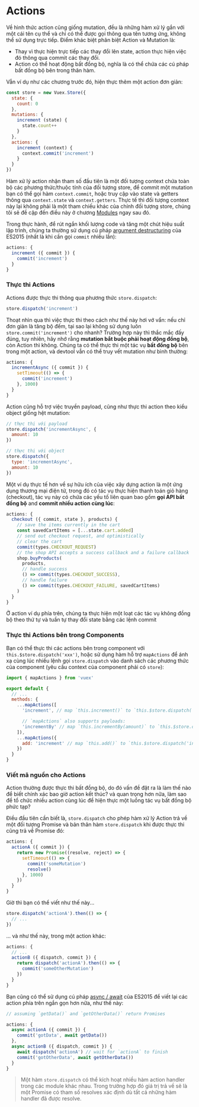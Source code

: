 # Actions

Về hình thức action cũng giống mutation, đều là những hàm xử lý gắn với một cái tên cụ thể và chỉ có thể được gọi thông qua tên tương ứng, không thể sử dụng trực tiếp. Điểm khác biệt phân biệt Action và Mutation là:

- Thay vì thực hiện trực tiếp các thay đổi lên state, action thực hiện việc đó thông qua commit các thay đổi.
- Action có thể hoạt động bất đồng bộ, nghĩa là có thể chứa các cú pháp bất đồng bộ bên trong thân hàm.

Vẫn ví dụ như các chương trước đó, hiện thực thêm một action đơn giản:

``` js
const store = new Vuex.Store({
  state: {
    count: 0
  },
  mutations: {
    increment (state) {
      state.count++
    }
  },
  actions: {
    increment (context) {
      context.commit('increment')
    }
  }
})
```

Hàm xử lý action nhận tham số đầu tiên là một đối tượng context chứa toàn bộ các phương thức/thuộc tính của đối tượng store, để commit một mutation bạn có thể gọi hàm `context.commit`, hoặc truy cập vào state và getters thông qua `context.state` và `context.getters`. Thực tế thì đối tượng context này lại không phải là một tham chiếu khác của chính đối tượng store, chúng tôi sẽ đề cập đến điều này ở chương [Modules](modules.md) ngay sau đó.

Trong thực hành, để rút ngắn khối lượng code và tăng một chút hiệu suất lập trình, chúng ta thường sử dụng cú pháp [argument destructuring](https://github.com/lukehoban/es6features#destructuring) của ES2015 (nhất là khi cần gọi `commit` nhiều lần):

``` js
actions: {
  increment ({ commit }) {
    commit('increment')
  }
}
```

### Thực thi Actions

Actions được thực thi thông qua phương thức `store.dispatch`:

``` js
store.dispatch('increment')
```

Thoạt nhìn qua thì việc thực thi theo cách như thế này hơi vớ vẩn: nếu chỉ đơn giản là tăng bộ đếm, tại sao lại không sử dụng luôn `store.commit('increment')` cho nhanh? Trường hợp này thì thắc mắc đấy đúng, tuy nhiên, hãy nhớ rằng **mutation bắt buộc phải hoạt động đồng bộ**, còn Action thì không. Chúng ta có thể thực thi một tác vụ **bất đồng bộ** bên trong một action, và devtool vẫn có thể truy vết mutation như bình thường:

``` js
actions: {
  incrementAsync ({ commit }) {
    setTimeout(() => {
      commit('increment')
    }, 1000)
  }
}
```

Action cũng hỗ trợ việc truyền payload, cũng như thực thi action theo kiểu object giống hệt mutation:

``` js
// thực thi với payload
store.dispatch('incrementAsync', {
  amount: 10
})

// thực thi với object
store.dispatch({
  type: 'incrementAsync',
  amount: 10
})
```

Một ví dụ thực tế hơn về sự hữu ích của việc xây dựng action là một ứng dụng thương mại điện tử, trong đó có tác vụ thực hiện thanh toán giỏ hàng (checkout), tác vụ này có chứa các yếu tố liên quan bao gồm **gọi API bất đồng bộ** and **commit nhiều action cùng lúc**:

``` js
actions: {
  checkout ({ commit, state }, products) {
    // save the items currently in the cart
    const savedCartItems = [...state.cart.added]
    // send out checkout request, and optimistically
    // clear the cart
    commit(types.CHECKOUT_REQUEST)
    // the shop API accepts a success callback and a failure callback
    shop.buyProducts(
      products,
      // handle success
      () => commit(types.CHECKOUT_SUCCESS),
      // handle failure
      () => commit(types.CHECKOUT_FAILURE, savedCartItems)
    )
  }
}
```

Ở action ví dụ phía trên, chúng ta thực hiện một loạt các tác vụ không đồng bộ theo thứ tự và tuần tự thay đổi state bằng các lệnh commit

### Thực thi Actions bên trong Components

Bạn có thể thực thi các actions bên trong component với `this.$store.dispatch('xxx')`, hoặc sử dụng hàm hỗ trợ `mapActions` để ánh xạ cùng lúc nhiều lệnh gọi `store.dispatch` vào danh sách các phương thức của component (yêu cầu context của component phải có `store`):

``` js
import { mapActions } from 'vuex'

export default {
  // ...
  methods: {
    ...mapActions([
      'increment', // map `this.increment()` to `this.$store.dispatch('increment')`

      // `mapActions` also supports payloads:
      'incrementBy' // map `this.incrementBy(amount)` to `this.$store.dispatch('incrementBy', amount)`
    ]),
    ...mapActions({
      add: 'increment' // map `this.add()` to `this.$store.dispatch('increment')`
    })
  }
}
```

### Viết mã nguồn cho Actions

Action thường được thực thi bất đồng bộ, do đó vấn đề đặt ra là làm thế nào để biết chính xác bao giờ action kết thúc? và quan trọng hơn nữa, làm sao để tổ chức nhiều action cùng lúc để hiện thực một luồng tác vụ bất đồng bộ phức tạp?

Điều đầu tiên cần biết là, `store.dispatch` cho phép hàm xử lý Action trả về một đối tượng Promise và bản thân hàm `store.dispatch` khi được thực thi cũng trả về Promise đó:

``` js
actions: {
  actionA ({ commit }) {
    return new Promise((resolve, reject) => {
      setTimeout(() => {
        commit('someMutation')
        resolve()
      }, 1000)
    })
  }
}
```

Giờ thì bạn có thể viết như thế này...

``` js
store.dispatch('actionA').then(() => {
  // ...
})
```

... và như thế này, trong một action khác:

``` js
actions: {
  // ...
  actionB ({ dispatch, commit }) {
    return dispatch('actionA').then(() => {
      commit('someOtherMutation')
    })
  }
}
```

Bạn cũng có thể sử dụng cú pháp [async / await](https://tc39.github.io/ecmascript-asyncawait/) của ES2015 để viết lại các action phía trên ngắn gọn hơn nữa, như thế này:

``` js
// assuming `getData()` and `getOtherData()` return Promises

actions: {
  async actionA ({ commit }) {
    commit('gotData', await getData())
  },
  async actionB ({ dispatch, commit }) {
    await dispatch('actionA') // wait for `actionA` to finish
    commit('gotOtherData', await getOtherData())
  }
}
```

> Một hàm `store.dispatch` có thể kích hoạt nhiều hàm action handler trong các module khác nhau. Trong trường hợp đó giá trị trả về sẽ là một Promise có tham số resolves xác định dù tất cả những hàm handler đã được resolve.
